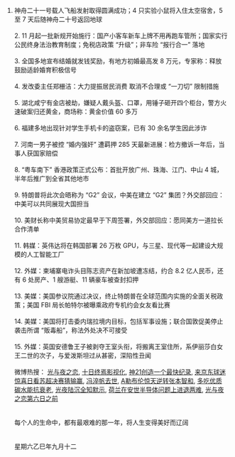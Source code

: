 1. 神舟二十一号载人飞船发射取得圆满成功；4 只实验小鼠将入住太空宿舍，5 至 7 天后随神舟二十号返回地球 </br></br> 2. 11 月起一批新规开始施行：国产小客车新车上牌不用再跑车管所；国家实行公民终身法治教育制度；免税店政策 “升级”；非车险 “报行合一” 落地 </br></br> 3. 全国多地宣布结婚就发钱奖励，有地方初婚最高发 8 万元，专家称：释放鼓励适龄婚育积极信号 </br></br> 4. 发改委主任郑栅洁：大力提振居民消费 取消不合理或 “一刀切” 限制措施 </br></br> 5. 湖北咸宁有金店被劫，嫌疑人戴头盔、口罩，用锤子砸开四个柜台，警方火速破案归还黄金，商场称：黄金价值 60 多万 </br></br> 6. 福建多地出现针对学生手机卡的盗窃案，已有 30 余名学生因此涉诈 </br></br> 7. 河南一男子被控 “婚内强奸” 遭羁押 285 天最新进展：检方撤诉一年后，当事人获国家赔偿 </br></br> 8. “粤车南下” 香港政策正式公布：首批开放广州、珠海、江门、中山 4 城，半年后推广到全省其他地市 </br></br> 9. 特朗普将此次会晤称为 “G2” 会议，中美在建立 “G2” 集团？外交部回应：中美可以共同展现大国担当 </br></br> 10. 美财长称中美贸易协定最早于下周签署，外交部回应：愿同美方一道拉长合作清单 </br></br> 11. 韩媒：英伟达将在韩国部署 26 万枚 GPU，与三星、现代等一起建设大规模的人工智能工厂 </br></br> 12. 外媒：柬埔寨电诈头目陈志资产在新加坡遭冻结，约合 8.2 亿人民币，还有 6 处房产、1 艘游艇、11 辆豪车被查封扣押 </br></br> 13. 美媒：美国参议院通过决议，终止特朗普在全球范围内实施的全面关税政策；美国 FBI 局长帕特尔被曝乘政府专机约会女友看比赛 </br></br> 14. 美媒：美国将打击委内瑞拉境内目标，包括军事设施；联合国敦促美停止袭击所谓 “贩毒船”，称法外处决不可接受 </br></br> 15. 外媒：英国安德鲁王子被剥夺王室头衔，将搬离王室住所，系伊丽莎白女王二世的次子，与爱泼斯坦过从甚密，深陷性丑闻 </br></br> 微博热搜：  [光与夜之恋](https://s.weibo.com/weibo?q=%E5%85%89%E4%B8%8E%E5%A4%9C%E4%B9%8B%E6%81%8B),  [十日终焉影视化](https://s.weibo.com/weibo?q=%E5%8D%81%E6%97%A5%E7%BB%88%E7%84%89%E5%BD%B1%E8%A7%86%E5%8C%96),  [神21创造一个最快纪录](https://s.weibo.com/weibo?q=%E7%A5%9E21%E5%88%9B%E9%80%A0%E4%B8%80%E4%B8%AA%E6%9C%80%E5%BF%AB%E7%BA%AA%E5%BD%95),  [来京东球迷惊喜日看苏超决赛猜输赢](https://s.weibo.com/weibo?q=%E6%9D%A5%E4%BA%AC%E4%B8%9C%E7%90%83%E8%BF%B7%E6%83%8A%E5%96%9C%E6%97%A5%E7%9C%8B%E8%8B%8F%E8%B6%85%E5%86%B3%E8%B5%9B%E7%8C%9C%E8%BE%93%E8%B5%A2),  [冯淬帆去世](https://s.weibo.com/weibo?q=%E5%86%AF%E6%B7%AC%E5%B8%86%E5%8E%BB%E4%B8%96),  [A勒布伦惊天逆转张本智和](https://s.weibo.com/weibo?q=A%E5%8B%92%E5%B8%83%E4%BC%A6%E6%83%8A%E5%A4%A9%E9%80%86%E8%BD%AC%E5%BC%A0%E6%9C%AC%E6%99%BA%E5%92%8C),  [多吃优质碳水能抗衰老](https://s.weibo.com/weibo?q=%E5%A4%9A%E5%90%83%E4%BC%98%E8%B4%A8%E7%A2%B3%E6%B0%B4%E8%83%BD%E6%8A%97%E8%A1%B0%E8%80%81),  [光夜陆沉全知默示](https://s.weibo.com/weibo?q=%E5%85%89%E5%A4%9C%E9%99%86%E6%B2%89%E5%85%A8%E7%9F%A5%E9%BB%98%E7%A4%BA),  [荷兰在安世半导体问题上进退两难](https://s.weibo.com/weibo?q=%E8%8D%B7%E5%85%B0%E5%9C%A8%E5%AE%89%E4%B8%96%E5%8D%8A%E5%AF%BC%E4%BD%93%E9%97%AE%E9%A2%98%E4%B8%8A%E8%BF%9B%E9%80%80%E4%B8%A4%E9%9A%BE),  [光与夜之恋第六日之前](https://s.weibo.com/weibo?q=%E5%85%89%E4%B8%8E%E5%A4%9C%E4%B9%8B%E6%81%8B%E7%AC%AC%E5%85%AD%E6%97%A5%E4%B9%8B%E5%89%8D)
</br></br></br>每个人的生命中，都有最艰难的那一年，将人生变得美好而辽阔</br></br></br>星期六乙巳年九月十二